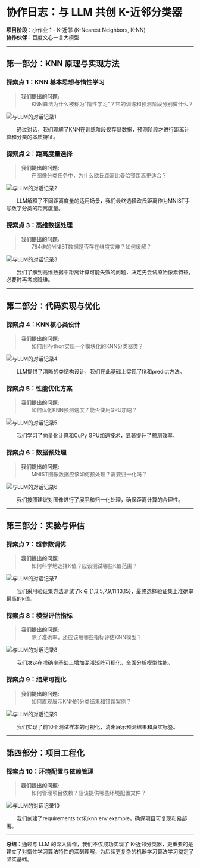 # 协作日志：与 LLM 共创 K-近邻分类器

**项目阶段**：小作业 1 - K-近邻 (K-Nearest Neighbors, K-NN)  
**协作伙伴**：百度文心一言大模型

---

## 第一部分：KNN 原理与实现方法

### 探索点 1：KNN 基本思想与惰性学习

> **我们提出的问题:**  
> &emsp;&emsp;KNN算法为什么被称为"惰性学习"？它的训练和预测阶段分别做什么？

![与LLM的对话记录1](figure/chat1.png)

&emsp;&emsp;通过对话，我们理解了KNN在训练阶段仅存储数据，预测阶段才进行距离计算和分类的本质特征。

### 探索点 2：距离度量选择

> **我们提出的问题:**  
> &emsp;&emsp;在图像分类任务中，为什么欧氏距离比曼哈顿距离更适合？

![与LLM的对话记录2](figure/chat2.png)

&emsp;&emsp;LLM解释了不同距离度量的适用场景，我们最终选择欧氏距离作为MNIST手写数字分类的距离度量。

### 探索点 3：高维数据处理

> **我们提出的问题:**  
> &emsp;&emsp;784维的MNIST数据是否存在维度灾难？如何缓解？

![与LLM的对话记录3](figure/chat3.png)

&emsp;&emsp;我们了解到高维数据中距离计算可能失效的问题，决定先尝试原始像素特征，必要时再考虑降维。

---

## 第二部分：代码实现与优化

### 探索点 4：KNN核心类设计

> **我们提出的问题:**  
> &emsp;&emsp;如何用Python实现一个模块化的KNN分类器类？

![与LLM的对话记录4](figure/chat4.png)

&emsp;&emsp;LLM提供了清晰的类结构设计，我们在此基础上实现了fit和predict方法。

### 探索点 5：性能优化方案

> **我们提出的问题:**  
> &emsp;&emsp;如何优化KNN预测速度？能否使用GPU加速？

![与LLM的对话记录5](figure/chat5.png)

&emsp;&emsp;我们学习了向量化计算和CuPy GPU加速技术，显著提升了预测效率。

### 探索点 6：数据预处理

> **我们提出的问题:**  
> &emsp;&emsp;MNIST图像数据应该如何预处理？需要归一化吗？

![与LLM的对话记录6](figure/chat6.png)

&emsp;&emsp;我们按照建议对图像进行了展平和归一化处理，确保距离计算的合理性。

---

## 第三部分：实验与评估

### 探索点 7：超参数调优

> **我们提出的问题:**  
> &emsp;&emsp;如何科学地选择K值？应该测试哪些K值范围？

![与LLM的对话记录7](figure/chat7.png)

&emsp;&emsp;我们采用验证集方法测试了k ∈ {1,3,5,7,9,11,13,15}，最终选择验证集上准确率最高的k值。

### 探索点 8：模型评估指标

> **我们提出的问题:**  
> &emsp;&emsp;除了准确率，还应该用哪些指标评估KNN模型？

![与LLM的对话记录8](figure/chat8.png)

&emsp;&emsp;我们决定在准确率基础上增加混淆矩阵可视化，全面分析模型性能。

### 探索点 9：结果可视化

> **我们提出的问题:**  
> &emsp;&emsp;如何直观展示KNN的分类结果和错误案例？

![与LLM的对话记录9](figure/chat9.png)

&emsp;&emsp;我们实现了前10个测试样本的可视化，清晰展示预测结果和真实标签。

---

## 第四部分：项目工程化

### 探索点 10：环境配置与依赖管理

> **我们提出的问题:**  
> &emsp;&emsp;如何管理项目依赖？应该提供哪些环境配置文件？

![与LLM的对话记录10](figure/chat10.png)

&emsp;&emsp;我们创建了requirements.txt和knn.env.example，确保项目可复现和易部署。

---

**总结**：通过与 LLM 的深入协作，我们不仅成功实现了 K-近邻分类器，更重要的是建立了对惰性学习算法特性的深刻理解，为后续更复杂的机器学习算法学习奠定了坚实基础。